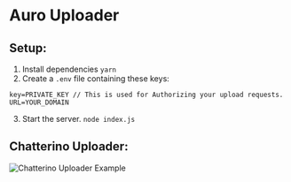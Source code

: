 # Auro Uploader

## Setup:
1. Install dependencies `yarn`
2. Create a `.env` file containing these keys:
```
key=PRIVATE_KEY // This is used for Authorizing your upload requests.
URL=YOUR_DOMAIN
```
3. Start the server. `node index.js`

## Chatterino Uploader:
![Chatterino Uploader Example](https://i.mmatt.link/2dTpe.png)

